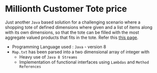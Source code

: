 # Millionth Customer Tote price

Just another `Java` based solution for a challenging scenario where a shopping tote of defined dimensions where given and a list of items along with its own dimensions, so that the tote can be filled with the most aggregate valued products that fits in the tote. Refer this [this page](http://geeks.redmart.com/2015/10/26/1000000th-customer-prize-another-programming-challenge/). 

* Programming Language used : `Java` - version 8
* `Map.txt` has been parsed into a two dimensional array of integer with
  * Heavy use of `Java 8 Streams`
  * Implementation of functional interfaces using `Lambdas` and `Method References`
